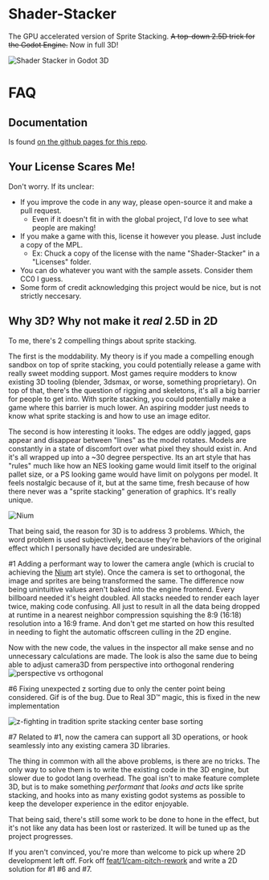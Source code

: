 # Shader-Stacker
The GPU accelerated version of Sprite Stacking. ~~A top-down 2.5D trick for the Godot Engine.~~
Now in full 3D!

![Shader Stacker in Godot 3D](https://user-images.githubusercontent.com/10494276/158462796-e0bd0eb0-0278-4c2c-9a93-1f74a861352f.png)

# FAQ
## Documentation
Is found [on the github pages for this repo](https://ka.rlphilli.ps/Shader-Stacker/).

## Your License Scares Me!
Don't worry. If its unclear:

* If you improve the code in any way, please open-source it and make a pull request.
  * Even if it doesn't fit in with the global project, I'd love to see what people are making!
* If you make a game with this, license it however you please. Just include a copy of the MPL.
   * Ex: Chuck a copy of the license with the name "Shader-Stacker" in a "Licenses" folder.
* You can do whatever you want with the sample assets. Consider them CC0 I guess.
* Some form of credit acknowledging this project would be nice, but is not strictly neccesary.

## Why 3D? Why not make it *real* 2.5D in 2D
To me, there's 2 compelling things about sprite stacking.

The first is the moddability. My theory is if you made a compelling enough sandbox on top of sprite stacking, you could potentially release a game with really sweet modding support. Most games require modders to know existing 3D tooling (blender, 3dsmax, or worse, something proprietary). On top of that, there's the question of rigging and skeletons, it's all a big barrier for people to get into. With sprite stacking, you could potentially make a game where this barrier is much lower. An aspiring modder just needs to know what sprite stacking is and how to use an image editor.

The second is how interesting it looks. The edges are oddly jagged, gaps appear and disappear between "lines" as the model rotates. Models are constantly in a state of discomfort over what pixel they should exist in. And it's all wrapped up into a ~30 degree perspective. Its an art style that has "rules" much like how an NES looking game would limit itself to the original pallet size, or a PS looking game would have limit on polygons per model. It feels nostalgic because of it, but at the same time, fresh because of how there never was a "sprite stacking" generation of graphics. It's really unique.

![Nium](https://user-images.githubusercontent.com/10494276/158463488-9fc9cd78-c839-48aa-a181-b960ce2f7be6.gif)

That being said, the reason for 3D is to address 3 problems. Which, the word problem is used subjectively, because they're behaviors of the original effect which I personally have decided are undesirable.

#1
Adding a performant way to lower the camera angle (which is crucial to achieving the [Nium](https://www.youtube.com/watch?v=_BztMPC5Kk4) art style). Once the camera is set to orthogonal, the image and sprites are being transformed the same. The difference now being unintuitive values aren't baked into the engine frontend. Every billboard needed it's height doubled. All stacks needed to render each layer twice, making code confusing. All just to result in all the data being dropped at runtime in a nearest neighbor compression squishing the 8:9 (16:18) resolution into a 16:9 frame. And don't get me started on how this resulted in needing to fight the automatic offscreen culling in the 2D engine. 

Now with the new code, the values in the inspector all make sense and no unnecessary calculations are made. The look is also the same due to being able to adjust camera3D from perspective into orthogonal rendering
![perspective vs orthogonal](https://user-images.githubusercontent.com/10494276/158466088-a5125e09-fa04-494a-a413-25d130529b54.png)

 #6 
Fixing unexpected z sorting due to only the center point being considered. Gif is of the bug. Due to Real 3D™ magic, this is fixed in the new implementation

![z-fighting in tradition sprite stacking center base sorting](https://user-images.githubusercontent.com/10494276/158458310-da608f57-d918-488e-b8cb-b848fcd3ccff.gif)

#7
Related to #1, now the camera can support all 3D operations, or hook seamlessly into any existing camera 3D libraries.

The thing in common with all the above problems, is there are no tricks. The only way to solve them is to write the existing code in the 3D engine, but slower due to godot lang overhead. The goal isn't to make feature complete 3D, but is to make something *performant* that *looks and acts* like sprite stacking, and hooks into as many existing godot systems as possible to keep the developer experience in the editor enjoyable.

That being said, there's still some work to be done to hone in the effect, but it's not like any data has been lost or rasterized. It will be tuned up as the project progresses.

If you aren't convinced, you're more than welcome to pick up where 2D development left off.
Fork off [feat/1/cam-pitch-rework](https://github.com/KarlTheCool/Shader-Stacker/tree/feat/1/cam-pitch-rework) and write a 2D solution for #1 #6 
and #7.
